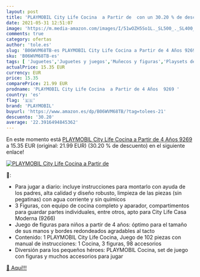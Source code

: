 ```yaml
---
layout: post
title: 'PLAYMOBIL City Life Cocina  a Partir de  con un 30.20 % de descuento'
date: 2021-05-31 12:51:07
image: 'https://m.media-amazon.com/images/I/51wOZH5So1L._SL500_._SL400_.jpg'
comments: true
category: ofertas
author: 'tole.es'
slug: 'B06WVM68TB-es PLAYMOBIL City Life Cocina a Partir de 4 Años 9269'
sku: 'B06WVM68TB-es'
tags: [ 'Juguetes','Juguetes y juegos','Muñecos y figuras','Playsets de figuras de juguete para niños','playmobil', ]
actualPrice: 15.35 EUR
currency: EUR
price: 15.35
comparePrice: 21.99 EUR
prodname: 'PLAYMOBIL City Life Cocina  a Partir de 4 Años  9269 '
country: 'es'
flag: '🇪🇸'
brand: 'PLAYMOBIL'
buyurl: 'https://www.amazon.es/dp/B06WVM68TB/?tag=tolees-21'
descuento: '30.20'
average: '22.3916494845362'
---
```


En este momento está [PLAYMOBIL City Life Cocina  a Partir de 4 Años  9269 ](https://www.amazon.es/dp/B06WVM68TB/?tag=tolees-21) a 15.35 EUR (original: 21.99 EUR) (30.20 %  de descuento) en el siguiente enlace!

[![PLAYMOBIL City Life Cocina  a Partir de ](https://m.media-amazon.com/images/I/51wOZH5So1L._SL500_._SL400_.jpg)](https://www.amazon.es/dp/B06WVM68TB/?tag=tolees-21)

🔎:

- Para jugar a diario: incluye instrucciones para montarlo con ayuda de los padres, alta calidad y diseño robusto, limpieza de las piezas (sin pegatinas) con agua corriente y sin químicos
- 3 Figuras, con equipo de cocina completo y aparador, compartimentos para guardar partes individuales, entre otros, apto para City Life Casa Moderna (9266)
- Juego de figuras para niños a partir de 4 años: óptimo para el tamaño de sus manos y bordes redondeados agradables al tacto
- Contenido: 1 PLAYMOBIL City Life Cocina, Juego de 102 piezas con manual de instrucciones: 1 Cocina, 3 figuras, 98 accesorios
- Diversión para los pequeños héroes: PLAYMOBIL Cocina, set de juego con figuras y muchos accesorios para jugar

[🛒 Aquí!!!](https://www.amazon.es/dp/B06WVM68TB/?tag=tolees-21)
